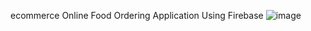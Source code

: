 ecommerce Online Food Ordering Application Using Firebase
![image](https://user-images.githubusercontent.com/90409311/156391474-bd3fb4bb-6d9f-4169-8e2f-24c6c7c7a6f9.png)
